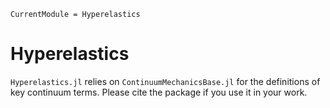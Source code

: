 ```@meta
CurrentModule = Hyperelastics
```

# Hyperelastics

`Hyperelastics.jl` relies on `ContinuumMechanicsBase.jl` for the definitions of key continuum terms. Please cite the package if you use it in your work.


